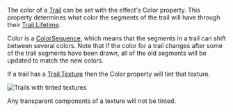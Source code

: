 The color of a [Trail](https://developer.roblox.com/en-us/api-reference/class/Trail) can be set with the effect's Color property. This property determines what color the segments of the trail will have through their [Trail.Lifetime](https://developer.roblox.com/en-us/api-reference/property/Trail/Lifetime).

Color is a [ColorSequence](https://developer.roblox.com/en-us/api-reference/datatype/ColorSequence), which means that the segments in a trail can shift between several colors. Note that if the color for a trail changes after some of the trail segments have been drawn, all of the old segments will be updated to match the new colors.

If a trail has a [Trail.Texture](https://developer.roblox.com/en-us/api-reference/property/Trail/Texture) then the Color property will tint that texture.

![Trails with tinted textures](https://developer.roblox.com/assets/blt9f587dabe55772ed/TrailTextureColor.png)

Any transparent components of a texture will not be tinted.
